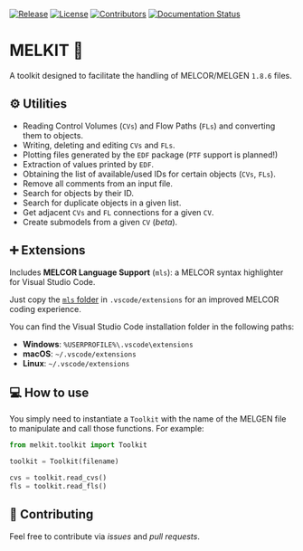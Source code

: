 [![Release](https://badgen.net/github/release/manjavacas/melkit)]() [![License](https://badgen.net/github/license/manjavacas/melkit)]() [![Contributors](https://badgen.net/github/contributors/manjavacas/melkit)]() [![Documentation Status](https://readthedocs.org/projects/melkit/badge/?version=latest)](https://melkit.readthedocs.io/en/latest/?badge=latest)

# MELKIT 🧰

A toolkit designed to facilitate the handling of MELCOR/MELGEN `1.8.6` files.

## ⚙️ Utilities

- Reading Control Volumes (`CVs`) and Flow Paths (`FLs`) and converting them to objects.
- Writing, deleting and editing `CVs` and `FLs`.
- Plotting files generated by the `EDF` package (`PTF` support is planned!)
- Extraction of values printed by `EDF`.
- Obtaining the list of available/used IDs for certain objects (`CVs`, `FLs`).
- Remove all comments from an input file.
- Search for objects by their ID.
- Search for duplicate objects in a given list.
- Get adjacent `CVs` and `FL` connections for a given `CV`.
- Create submodels from a given `CV` (_beta_).

## ➕ Extensions

Includes **MELCOR Language Support** (`mls`): a MELCOR syntax highlighter for Visual Studio Code.

Just copy the [`mls` folder](https://github.com/manjavacas/melkit/tree/main/vscode/mls) in `.vscode/extensions` for an improved MELCOR coding experience. 

You can find the Visual Studio Code installation folder in the following paths:

* **Windows**: `%USERPROFILE%\.vscode\extensions`
* **macOS**: `~/.vscode/extensions`
* **Linux**: `~/.vscode/extensions`

## 💻 How to use

You simply need to instantiate a `Toolkit` with the name of the MELGEN file to manipulate and call those functions. For example:

```python
from melkit.toolkit import Toolkit

toolkit = Toolkit(filename)

cvs = toolkit.read_cvs()
fls = toolkit.read_fls()
```

## 👐 Contributing

Feel free to contribute via _issues_ and _pull requests_.